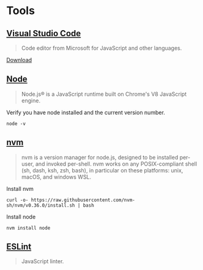 # Tools 


## [Visual Studio Code](https://code.visualstudio.com/)

> Code editor from Microsoft for JavaScript and other languages. 

[Download](https://code.visualstudio.com/Download)

## [Node](https://nodejs.org/en/)

> Node.js® is a JavaScript runtime built on Chrome's V8 JavaScript engine.

Verify you have node installed and the current version number.   

```node -v```

## [nvm](https://github.com/nvm-sh/nvm)

> nvm is a version manager for node.js, designed to be installed per-user, and invoked per-shell. nvm works on any POSIX-compliant shell (sh, dash, ksh, zsh, bash), in particular on these platforms: unix, macOS, and windows WSL.

Install nvm    

```curl -o- https://raw.githubusercontent.com/nvm-sh/nvm/v0.36.0/install.sh | bash```

Install node  

```nvm install node```

## [ESLint](https://eslint.org/) 

> JavaScript linter.
